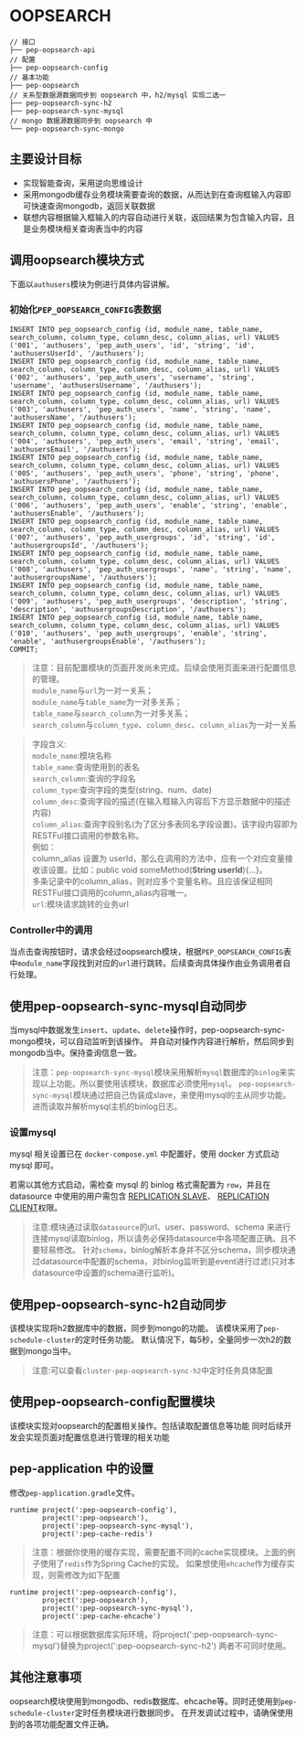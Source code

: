 OOPSEARCH
==========================

```
// 接口
├── pep-oopsearch-api
// 配置
├── pep-oopsearch-config
// 基本功能
├── pep-oopsearch
// 关系型数据源数据同步到 oopsearch 中，h2/mysql 实现二选一
├── pep-oopsearch-sync-h2
├── pep-oopsearch-sync-mysql
// mongo 数据源数据同步到 oopsearch 中
└── pep-oopsearch-sync-mongo
```

主要设计目标
----------

* 实现智能查询，采用逆向思维设计
* 采用mongodb缓存业务模块需要查询的数据，从而达到在查询框输入内容即可快速查询mongodb，返回关联数据
* 联想内容根据输入框输入的内容自动进行关联，返回结果为包含输入内容，且是业务模块相关查询表当中的内容


调用oopsearch模块方式
------------------
下面以`authusers`模块为例进行具体内容讲解。
### 初始化`PEP_OOPSEARCH_CONFIG`表数据
```
INSERT INTO pep_oopsearch_config (id, module_name, table_name, search_column, column_type, column_desc, column_alias, url) VALUES ('001', 'authusers', 'pep_auth_users', 'id', 'string', 'id', 'authusersUserId', '/authusers');
INSERT INTO pep_oopsearch_config (id, module_name, table_name, search_column, column_type, column_desc, column_alias, url) VALUES ('002', 'authusers', 'pep_auth_users', 'username', 'string', 'username', 'authusersUsername', '/authusers');
INSERT INTO pep_oopsearch_config (id, module_name, table_name, search_column, column_type, column_desc, column_alias, url) VALUES ('003', 'authusers', 'pep_auth_users', 'name', 'string', 'name', 'authusersName', '/authusers');
INSERT INTO pep_oopsearch_config (id, module_name, table_name, search_column, column_type, column_desc, column_alias, url) VALUES ('004', 'authusers', 'pep_auth_users', 'email', 'string', 'email', 'authusersEmail', '/authusers');
INSERT INTO pep_oopsearch_config (id, module_name, table_name, search_column, column_type, column_desc, column_alias, url) VALUES ('005', 'authusers', 'pep_auth_users', 'phone', 'string', 'phone', 'authusersPhone', '/authusers');
INSERT INTO pep_oopsearch_config (id, module_name, table_name, search_column, column_type, column_desc, column_alias, url) VALUES ('006', 'authusers', 'pep_auth_users', 'enable', 'string', 'enable', 'authusersEnable', '/authusers');
INSERT INTO pep_oopsearch_config (id, module_name, table_name, search_column, column_type, column_desc, column_alias, url) VALUES ('007', 'authusers', 'pep_auth_usergroups', 'id', 'string', 'id', 'authusergroupsId', '/authusers');
INSERT INTO pep_oopsearch_config (id, module_name, table_name, search_column, column_type, column_desc, column_alias, url) VALUES ('008', 'authusers', 'pep_auth_usergroups', 'name', 'string', 'name', 'authusergroupsName', '/authusers');
INSERT INTO pep_oopsearch_config (id, module_name, table_name, search_column, column_type, column_desc, column_alias, url) VALUES ('009', 'authusers', 'pep_auth_usergroups', 'description', 'string', 'description', 'authusergroupsDescription', '/authusers');
INSERT INTO pep_oopsearch_config (id, module_name, table_name, search_column, column_type, column_desc, column_alias, url) VALUES ('010', 'authusers', 'pep_auth_usergroups', 'enable', 'string', 'enable', 'authusergroupsEnable', '/authusers');
COMMIT;

```

>注意：目前配置模块的页面开发尚未完成。后续会使用页面来进行配置信息的管理。  
`module_name`与`url`为一对一关系；  
`module_name`与`table_name`为一对多关系；  
`table_name`与`search_column`为一对多关系；  
`search_column`与`column_type`、`column_desc`、`column_alias`为一对一关系  

>字段含义:  
`module_name`:模块名称  
`table_name`:查询使用到的表名  
`search_column`:查询的字段名  
`column_type`:查询字段的类型(string、num、date)  
`column_desc`:查询字段的描述(在输入框输入内容后下方显示数据中的描述内容)  
`column_alias`:查询字段别名(为了区分多表同名字段设置)。该字段内容即为RESTFul接口调用的参数名称。  
例如：  
column_alias 设置为 userId，那么在调用的方法中，应有一个对应变量接收该设置。比如：public void someMethod(**String userId**){...}。  
多条记录中的column_alias，则对应多个变量名称。且应该保证相同RESTFul接口调用的column_alias内容唯一。  
`url`:模块请求跳转的业务url  

### Controller中的调用
当点击查询按钮时，请求会经过oopsearch模块，根据`PEP_OOPSEARCH_CONFIG`表中`module_name`字段找到对应的`url`进行跳转。后续查询具体操作由业务调用者自行处理。

使用pep-oopsearch-sync-mysql自动同步
----------------------------
当mysql中数据发生`insert`、`update`、`delete`操作时，pep-oopsearch-sync-mongo模块，可以自动监听到该操作。
并自动对操作内容进行解析，然后同步到mongodb当中。保持查询信息一致。
>注意：`pep-oopsearch-sync-mysql`模块采用解析`mysql`数据库的`binlog`来实现以上功能。所以要使用该模块，数据库必须使用`mysql`。
`pep-oopsearch-sync-mysql`模块通过把自己伪装成slave，来使用mysql的主从同步功能。进而读取并解析mysql主机的binlog日志。

### 设置mysql

mysql 相关设置已在 `docker-compose.yml` 中配置好，使用 docker 方式启动 mysql 即可。

若需以其他方式启动，需检查 mysql 的 binlog 格式需配置为 `row`，并且在 datasource 中使用的用户需包含 
[REPLICATION SLAVE](http://dev.mysql.com/doc/refman/5.5/en/privileges-provided.html#priv_replication-slave)、
[REPLICATION CLIENT](http://dev.mysql.com/doc/refman/5.5/en/privileges-provided.html#priv_replication-client)权限。

>注意:模块通过读取`datasource`的url、user、password、schema 来进行连接mysql读取binlog，所以请务必保持datasource中各项配置正确。且不要轻易修改。
针对`schema`，binlog解析本身并不区分schema，同步模块通过datasource中配置的schema，对binlog监听到是event进行过滤(只对本datasource中设置的schema进行监听)。


使用pep-oopsearch-sync-h2自动同步
------------------------------
该模块实现将h2数据库中的数据，同步到mongo的功能。
该模块采用了`pep-schedule-cluster`的定时任务功能。
默认情况下，每5秒，全量同步一次h2的数据到mongo当中。
>注意:可以查看`cluster-pep-oopsearch-sync-h2`中定时任务具体配置

使用pep-oopsearch-config配置模块
------------------------------
该模块实现对oopsearch的配置相关操作。包括读取配置信息等功能
同时后续开发会实现页面对配置信息进行管理的相关功能

pep-application 中的设置
-----------------------
修改`pep-application.gradle`文件。
```
runtime project(':pep-oopsearch-config'),
        project(':pep-oopsearch'),
        project(':pep-oopsearch-sync-mysql'),
        project(':pep-cache-redis')
```
>注意：根据你使用的缓存实现，需要配置不同的cache实现模块。上面的例子使用了`redis`作为Spring Cache的实现。
如果想使用`ehcache`作为缓存实现，则需修改为如下配置
```
runtime project(':pep-oopsearch-config'),
        project(':pep-oopsearch'),
        project(':pep-oopsearch-sync-mysql'),
        project(':pep-cache-ehcache')
```
>注意：可以根据数据库实际环境，将project(':pep-oopsearch-sync-mysql')替换为project(':pep-oopsearch-sync-h2')
两者不可同时使用。

其他注意事项
----------
oopsearch模块使用到mongodb、redis数据库、ehcache等。同时还使用到`pep-schedule-cluster`定时任务模块进行数据同步。
在开发调试过程中，请确保使用到的各项功能配置文件正确。
